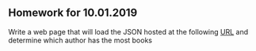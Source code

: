 ## Homework for 10.01.2019

Write a web page that will load the JSON hosted at the following [URL](https://github.com/sedc-codecademy/sedc6-mean/blob/master/data/authors.json) and determine which author has the most books